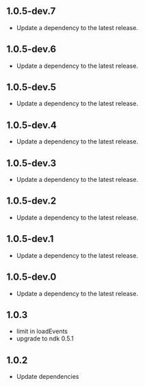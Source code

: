 ## 1.0.5-dev.7

 - Update a dependency to the latest release.

## 1.0.5-dev.6

 - Update a dependency to the latest release.

## 1.0.5-dev.5

 - Update a dependency to the latest release.

## 1.0.5-dev.4

 - Update a dependency to the latest release.

## 1.0.5-dev.3

 - Update a dependency to the latest release.

## 1.0.5-dev.2

 - Update a dependency to the latest release.

## 1.0.5-dev.1

 - Update a dependency to the latest release.

## 1.0.5-dev.0

 - Update a dependency to the latest release.

## 1.0.3

- limit in loadEvents
- upgrade to ndk 0.5.1

## 1.0.2

- Update dependencies
